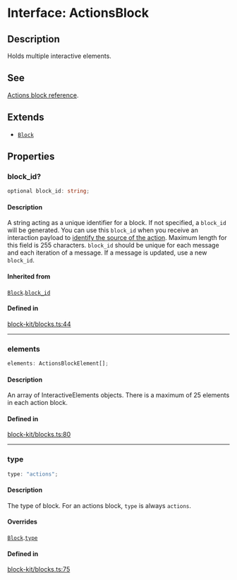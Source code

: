 # Interface: ActionsBlock

## Description

Holds multiple interactive elements.

## See

[Actions block reference](https://api.slack.com/reference/block-kit/blocks#actions).

## Extends

- [`Block`](Interface.Block.md)

## Properties

### block\_id?

```ts
optional block_id: string;
```

#### Description

A string acting as a unique identifier for a block. If not specified, a `block_id` will be generated.
You can use this `block_id` when you receive an interaction payload to
[identify the source of the action](https://api.slack.com/interactivity/handling#payloads).
Maximum length for this field is 255 characters. `block_id` should be unique for each message and each iteration of
a message. If a message is updated, use a new `block_id`.

#### Inherited from

[`Block`](Interface.Block.md).[`block_id`](Interface.Block.md#block_id)

#### Defined in

[block-kit/blocks.ts:44](https://github.com/slackapi/node-slack-sdk/blob/main/packages/types/src/block-kit/blocks.ts#L44)

***

### elements

```ts
elements: ActionsBlockElement[];
```

#### Description

An array of InteractiveElements objects.
There is a maximum of 25 elements in each action block.

#### Defined in

[block-kit/blocks.ts:80](https://github.com/slackapi/node-slack-sdk/blob/main/packages/types/src/block-kit/blocks.ts#L80)

***

### type

```ts
type: "actions";
```

#### Description

The type of block. For an actions block, `type` is always `actions`.

#### Overrides

[`Block`](Interface.Block.md).[`type`](Interface.Block.md#type)

#### Defined in

[block-kit/blocks.ts:75](https://github.com/slackapi/node-slack-sdk/blob/main/packages/types/src/block-kit/blocks.ts#L75)
